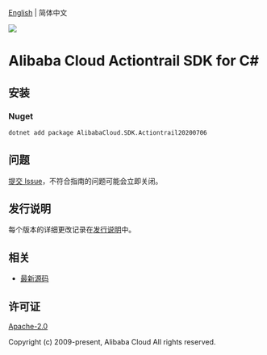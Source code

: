 [English](README.md) | 简体中文

![](https://aliyunsdk-pages.alicdn.com/icons/AlibabaCloud.svg)

# Alibaba Cloud Actiontrail SDK for C#

## 安装

### Nuget

```bash
dotnet add package AlibabaCloud.SDK.Actiontrail20200706
```

## 问题

[提交 Issue](https://github.com/aliyun/alibabacloud-csharp-sdk/issues/new)，不符合指南的问题可能会立即关闭。

## 发行说明

每个版本的详细更改记录在[发行说明](./ChangeLog.md)中。

## 相关

* [最新源码](https://github.com/aliyun/alibabacloud-csharp-sdk/)

## 许可证

[Apache-2.0](http://www.apache.org/licenses/LICENSE-2.0)

Copyright (c) 2009-present, Alibaba Cloud All rights reserved.
